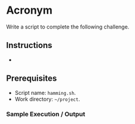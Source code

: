 # Acronym

Write a script to complete the following challenge.

## Instructions

- 

## Prerequisites

- Script name: `hamming.sh`.
- Work directory: `~/project`.

### Sample Execution / Output
